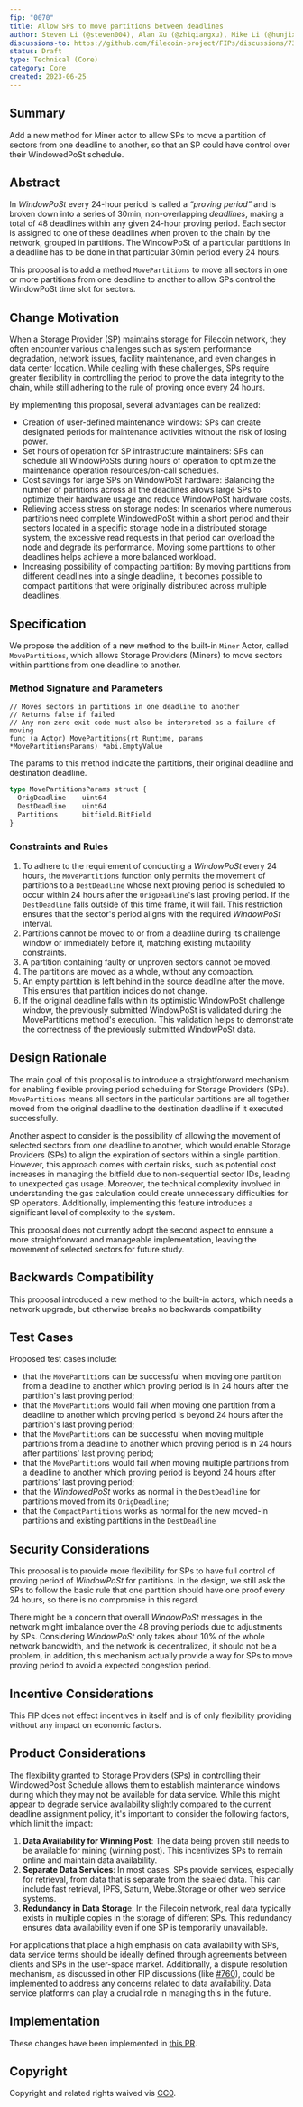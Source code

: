 ```yaml
---
fip: "0070" 
title: Allow SPs to move partitions between deadlines 
author: Steven Li (@steven004), Alan Xu (@zhiqiangxu), Mike Li (@hunjixin), Alex North (@anorth), Nicola (@nicola)
discussions-to: https://github.com/filecoin-project/FIPs/discussions/735
status: Draft
type: Technical (Core)
category: Core
created: 2023-06-25
---
```


## Summary
Add a new method for Miner actor to allow SPs to move a partition of sectors from one deadline to another, so that an SP could have control over their WindowedPoSt schedule. 

## Abstract 
In _WindowPoSt_ every 24-hour period is called a _“proving period”_ and is broken down into a series of 30min, non-overlapping _deadlines_, making a total of 48 deadlines within any given 24-hour proving period. Each sector is assigned to one of these deadlines when proven to the chain by the network, grouped in partitions. The WindowPoSt of a particular partitions in a deadline has to be done in that particular 30min period every 24 hours. 

This proposal is to add a method  `MovePartitions` to move all sectors in one or more partitions from one deadline to another to allow SPs control the WindowPoSt time slot for sectors.

## Change Motivation
When a Storage Provider (SP) maintains storage for Filecoin network, they often encounter various challenges such as system performance degradation, network issues, facility maintenance, and even changes in data center location. While dealing with these challenges, SPs require greater flexibility in controlling the period to prove the data integrity to the chain, while still adhering to the rule of proving once every 24 hours. 

By implementing this proposal, several advantages can be realized: 

- Creation of user-defined maintenance windows: SPs can create designated periods for maintenance activities without the risk of losing power. 
- Set hours of operation for SP infrastructure maintainers: SPs can schedule all WindowPoSts during hours of operation to optimize the maintenance operation resources/on-call schedules. 
- Cost savings for large SPs on WindowPoSt hardware: Balancing the number of partitions across all the deadlines allows large SPs to optimize their hardware usage and reduce WindowPoSt hardware costs.
- Relieving access stress on storage nodes: In scenarios where numerous partitions need complete WindowedPoSt within a short period and their sectors located in a specific storage node in a distributed storage system, the excessive read requests in that period can overload the node and degrade its performance. Moving some partitions to other deadlines helps achieve a more balanced workload.
- Increasing possibility of compacting partition: By moving partitions from different deadlines into a single deadline, it becomes possible to compact partitions that were originally distributed across multiple deadlines. 

## Specification
We propose the addition of a new method to the built-in `Miner` Actor, called `MovePartitions`, which allows Storage Providers (Miners) to move sectors within partitions from one deadline to another. 

### Method Signature and Parameters

``` golang
// Moves sectors in partitions in one deadline to another
// Returns false if failed
// Any non-zero exit code must also be interpreted as a failure of moving
func (a Actor) MovePartitions(rt Runtime, params *MovePartitionsParams) *abi.EmptyValue
```

The params to this method indicate the partitions, their original deadline and destination deadline.
``` rust
type MovePartitionsParams struct {
  OrigDeadline    uint64
  DestDeadline    uint64
  Partitions      bitfield.BitField
} 
```

### Constraints and Rules

1. To adhere to the requirement of conducting a _WindowPoSt_ every 24 hours, the `MovePartitions` function only permits the movement of partitions to a `DestDeadline` whose next proving period is scheduled to occur within 24 hours after the `OrigDeadline`'s last proving period. If the `DestDeadline` falls outside of this time frame, it will fail. This restriction ensures that the sector's period aligns with the required _WindowPoSt_ interval.
2. Partitions cannot be moved to or from a deadline during its challenge window or immediately before it, matching existing mutability constraints.
3. A partition containing faulty or unproven sectors cannot be moved. 
4. The partitions are moved as a whole, without any compaction.
5. An empty partition is left behind in the source deadline after the move. This ensures that partition indices do not change.
6. If the original deadline falls within its optimistic WindowPoSt challenge window, the previously submitted WindowPoSt is validated during the MovePartitions method's execution. This validation helps to demonstrate the correctness of the previously submitted WindowPoSt data.

## Design Rationale
The main goal of this proposal is to introduce a straightforward mechanism for enabling flexible proving period scheduling for Storage Providers (SPs). `MovePartitions` means all sectors in the particular partitions are all together moved from the original deadline to the destination deadline if it executed successfully. 

Another aspect to consider is the possibility of allowing the movement of selected sectors from one deadline to another, which would enable Storage Providers (SPs) to align the expiration of sectors within a single partition. However, this approach comes with certain risks, such as potential cost increases in managing the bitfield due to non-sequential sector IDs, leading to unexpected gas usage. Moreover, the technical complexity involved in understanding the gas calculation could create unnecessary difficulties for SP operators. Additionally, implementing this feature introduces a significant level of complexity to the system.

This proposal does not currently adopt the second aspect to ennsure a more straightforward and manageable implementation, leaving the movement of selected sectors for future study. 



## Backwards Compatibility
This proposal introduced a new method to the built-in actors, which needs a network upgrade, but otherwise breaks no backwards compatibility

## Test Cases
Proposed test cases include: 
- that the `MovePartitions` can be successful when moving one partition from a deadline to another which proving period is in 24 hours after the partition's last proving period;
- that the `MovePartitions` would fail when moving one partition from a deadline to another which proving period is beyond 24 hours after the partition's last proving period;
- that the `MovePartitions` can be successful when moving multiple partitions from a deadline to another which proving period is in 24 hours after partitions' last proving period;
- that the `MovePartitions` would fail when moving multiple partitions from a deadline to another which proving period is beyond 24 hours after partitions' last proving period;
- that the _WindowedPoSt_ works as normal in the `DestDeadline` for partitions moved from its `OrigDeadline`;
- that the `CompactPartitions` works as normal for the new moved-in partitions and existing partitions in the `DestDeadline`

## Security Considerations
This proposal is to provide more flexibility for SPs to have full control of proving period of _WindowPoSt_ for partitions. In the design, we still ask the SPs to follow the basic rule that one partition should have one proof every 24 hours, so there is no compromise in this regard. 

There might be a concern that overall _WindowPoSt_ messages in the network might imbalance over the 48 proving periods due to adjustments by SPs. Considering _WindowPoSt_ only takes about 10% of the whole network bandwidth, and the network is decentralized, it should not be a problem, in addition, this mechanism actually provide a way for SPs to move proving period to avoid a expected congestion period. 

## Incentive Considerations
This FIP does not effect incentives in itself and is of only flexibility providing without any impact on economic factors. 

## Product Considerations
The flexibility granted to Storage Providers (SPs) in controlling their WindowedPost Schedule allows them to establish maintenance windows during which they may not be available for data service. While this might appear to degrade service availability slightly compared to the current deadline assignment policy, it's important to consider the following factors, which limit the impact:

1. **Data Availability for Winning Post**: The data being proven still needs to be available for mining (winning post). This incentivizes SPs to remain online and maintain data availability.
2. **Separate Data Services**: In most cases, SPs provide services, especially for retrieval, from data that is separate from the sealed data. This can include fast retrieval, IPFS, Saturn, Webe.Storage or other web service systems.
3. **Redundancy in Data Storag**e: In the Filecoin network, real data typically exists in multiple copies in the storage of different SPs. This redundancy ensures data availability even if one SP is temporarily unavailable.

For applications that place a high emphasis on data availability with SPs, data service terms should be ideally defined through agreements between clients and SPs in the user-space market. Additionally, a dispute resolution mechanism, as discussed in other FIP discussions (like [#760](https://github.com/filecoin-project/FIPs/discussions/760)), could be implemented to address any concerns related to data availability.  Data service platforms can play a crucial role in managing this in the future.


## Implementation
These changes have been implemented in [this PR](https://github.com/filecoin-project/builtin-actors/pull/1326). 

## Copyright
Copyright and related rights waived vis [CC0](https://creativecommons.org/publicdomain/zero/1.0/). 
